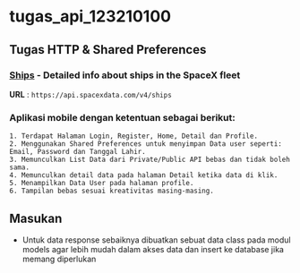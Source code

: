 # tugas_api_123210100

## Tugas HTTP & Shared Preferences

### [Ships](https://github.com/r-spacex/SpaceX-API/blob/master/docs/ships/v4/all.md) - Detailed info about ships in the SpaceX fleet

**URL** : `https://api.spacexdata.com/v4/ships`

### Aplikasi mobile dengan ketentuan sebagai berikut:
    1. Terdapat Halaman Login, Register, Home, Detail dan Profile.
    2. Menggunakan Shared Preferences untuk menyimpan Data user seperti: Email, Password dan Tanggal Lahir.
    3. Memunculkan List Data dari Private/Public API bebas dan tidak boleh sama.
    4. Memunculkan detail data pada halaman Detail ketika data di klik.
    5. Menampilkan Data User pada halaman profile.
    6. Tampilan bebas sesuai kreativitas masing-masing.

## Masukan
- Untuk data response sebaiknya dibuatkan sebuat data class pada modul models agar lebih mudah dalam akses data dan insert ke database jika memang diperlukan
    
